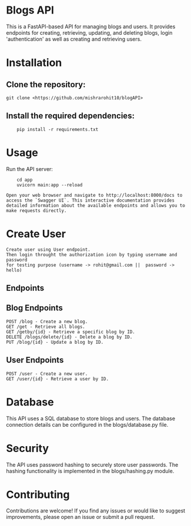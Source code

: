 # Blogs API

This is a FastAPI-based API for managing blogs and users. It provides endpoints for creating, retrieving, updating, and deleting blogs, login 'authentication' as well as creating and retrieving users.


# Installation

## Clone the repository:
```
git clone <https://github.com/mishrarohit10/blogAPI>
```
## Install the required dependencies:
```
    pip install -r requirements.txt
```

# Usage

Run the API server:

```
    cd app
    uvicorn main:app --reload
```
    Open your web browser and navigate to http://localhost:8000/docs to access the `Swagger UI`. This interactive documentation provides detailed information about the available endpoints and allows you to make requests directly.


# Create User

    Create user using User endpoint.
    Then login throught the authorization icon by typing username and password
    for testing purpose (username -> rohit@gmail.com ||  password -> hello)

## Endpoints

## Blog Endpoints

    POST /blog - Create a new blog.
    GET /get - Retrieve all blogs.
    GET /getby/{id} - Retrieve a specific blog by ID.
    DELETE /blogs/delete/{id} - Delete a blog by ID.
    PUT /blog/{id} - Update a blog by ID.

## User Endpoints

    POST /user - Create a new user.
    GET /user/{id} - Retrieve a user by ID.

# Database

This API uses a SQL database to store blogs and users. The database connection details can be configured in the blogs/database.py file.

# Security

The API uses password hashing to securely store user passwords. The hashing functionality is implemented in the blogs/hashing.py module.

# Contributing

Contributions are welcome! If you find any issues or would like to suggest improvements, please open an issue or submit a pull request.